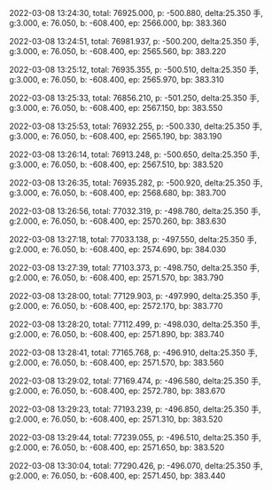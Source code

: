 2022-03-08 13:24:30, total: 76925.000, p: -500.880, delta:25.350 手, g:3.000, e: 76.050, b: -608.400, ep: 2566.000, bp: 383.360

2022-03-08 13:24:51, total: 76981.937, p: -500.200, delta:25.350 手, g:3.000, e: 76.050, b: -608.400, ep: 2565.560, bp: 383.220

2022-03-08 13:25:12, total: 76935.355, p: -500.510, delta:25.350 手, g:3.000, e: 76.050, b: -608.400, ep: 2565.970, bp: 383.310

2022-03-08 13:25:33, total: 76856.210, p: -501.250, delta:25.350 手, g:3.000, e: 76.050, b: -608.400, ep: 2567.150, bp: 383.550

2022-03-08 13:25:53, total: 76932.255, p: -500.330, delta:25.350 手, g:3.000, e: 76.050, b: -608.400, ep: 2565.190, bp: 383.190

2022-03-08 13:26:14, total: 76913.248, p: -500.650, delta:25.350 手, g:3.000, e: 76.050, b: -608.400, ep: 2567.510, bp: 383.520

2022-03-08 13:26:35, total: 76935.282, p: -500.920, delta:25.350 手, g:3.000, e: 76.050, b: -608.400, ep: 2568.680, bp: 383.700

2022-03-08 13:26:56, total: 77032.319, p: -498.780, delta:25.350 手, g:2.000, e: 76.050, b: -608.400, ep: 2570.260, bp: 383.630

2022-03-08 13:27:18, total: 77033.138, p: -497.550, delta:25.350 手, g:2.000, e: 76.050, b: -608.400, ep: 2574.690, bp: 384.030

2022-03-08 13:27:39, total: 77103.373, p: -498.750, delta:25.350 手, g:2.000, e: 76.050, b: -608.400, ep: 2571.570, bp: 383.790

2022-03-08 13:28:00, total: 77129.903, p: -497.990, delta:25.350 手, g:2.000, e: 76.050, b: -608.400, ep: 2572.170, bp: 383.770

2022-03-08 13:28:20, total: 77112.499, p: -498.030, delta:25.350 手, g:2.000, e: 76.050, b: -608.400, ep: 2571.890, bp: 383.740

2022-03-08 13:28:41, total: 77165.768, p: -496.910, delta:25.350 手, g:2.000, e: 76.050, b: -608.400, ep: 2571.570, bp: 383.560

2022-03-08 13:29:02, total: 77169.474, p: -496.580, delta:25.350 手, g:2.000, e: 76.050, b: -608.400, ep: 2572.780, bp: 383.670

2022-03-08 13:29:23, total: 77193.239, p: -496.850, delta:25.350 手, g:2.000, e: 76.050, b: -608.400, ep: 2571.310, bp: 383.520

2022-03-08 13:29:44, total: 77239.055, p: -496.510, delta:25.350 手, g:2.000, e: 76.050, b: -608.400, ep: 2571.650, bp: 383.520

2022-03-08 13:30:04, total: 77290.426, p: -496.070, delta:25.350 手, g:2.000, e: 76.050, b: -608.400, ep: 2571.450, bp: 383.440